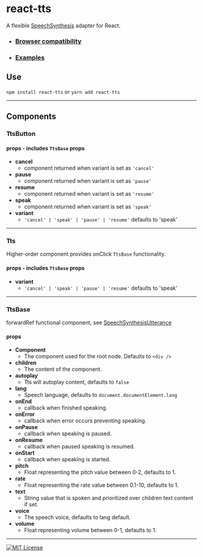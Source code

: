 # react-tts
A flexible [SpeechSynthesis](https://developer.mozilla.org/en-US/docs/Web/API/SpeechSynthesis#browser_compatibility) adapter for React.
- ### [Browser compatibility](https://developer.mozilla.org/en-US/docs/Web/API/SpeechSynthesis#browser_compatibility)
- ### [Examples](https://github.com/rosealexander/react-tts/tree/main/example#readme)
## Use
`npm install react-tts` or `yarn add react-tts`
___
## Components
### TtsButton
#### props - includes `TtsBase` props
- **cancel**
  - component returned when variant is set as `'cancel'`
- **pause** 
  - component returned when variant is set as `'pause'`
- **resume**
  - component returned when variant is set as `'resume'`
- **speak**
  - component returned when variant is set as `'speak'`
- **variant**
    - `'cancel' | 'speak' | 'pause' | 'resume'` defaults to 'speak'
___    
### Tts
Higher-order component provides onClick `TtsBase` functionality.
#### props - includes `TtsBase` props
- **variant**
    -   `'cancel' | 'speak' | 'pause' | 'resume'` defaults to 'speak'
___
### TtsBase
forwardRef functional component, see [SpeechSynthesisUtterance](https://developer.mozilla.org/en-US/docs/Web/API/SpeechSynthesisUtterance)
#### props
- **Component**
    - The component used for the root node. Defaults to `<div />`
- **children**
    - The content of the component.
- **autoplay**
    - Tts will autoplay content, defaults to `false`
- **lang**
    - Speech language, defaults to `document.documentElement.lang`
- **onEnd**
    - callback when finished speaking.
- **onError**
    - callback when error occurs preventing speaking.
- **onPause**
    -  callback when speaking is paused.
- **onResume**
    - callback when paused speaking is resumed.
- **onStart**
    - callback when speaking is started.
- **pitch**
    - Float representing the pitch value between 0-2, defaults to 1.
- **rate**
    - Float representing the rate value between 0.1-10, defaults to 1.
- **text**
    - String value that is spoken and prioritized over children text content if set.
- **voice**
    - The speech voice, defaults to lang default.
- **volume**
    - Float representing volume between 0-1, defaults to 1.
____
[![MIT License][license-shield]][license-url] 

[license-shield]: https://img.shields.io/github/license/rosealexander/react-tts.svg?style=for-the-badge
[license-url]: https://github.com/rosealexander/react-tts/blob/master/LICENSE

